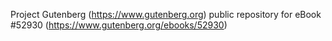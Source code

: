 Project Gutenberg (https://www.gutenberg.org) public repository for
eBook #52930 (https://www.gutenberg.org/ebooks/52930)
